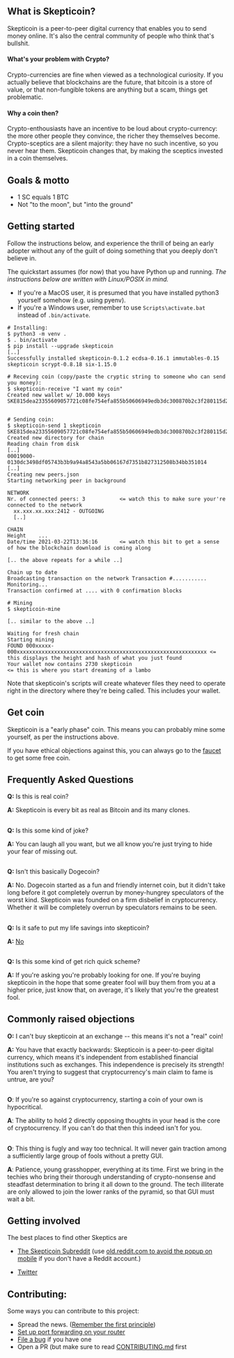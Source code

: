 ## What is Skepticoin?

Skepticoin is a peer-to-peer digital currency that enables you to send money
online. It's also the central community of people who think that's bullshit.

#### What's your problem with Crypto?

Crypto-currencies are fine when viewed as a technological curiosity. If you
actually believe that blockchains are the future, that bitcoin is a store of
value, or that non-fungible tokens are anything but a scam, things get problematic.

#### Why a coin then?

Crypto-enthousiasts have an incentive to be loud about crypto-currency: the
more other people they convince, the richer they themselves become. Crypto-sceptics
are a silent majority: they have no such incentive, so you never hear them.
Skepticoin changes that, by making the sceptics invested in a coin themselves.

## Goals & motto

* 1 SC equals 1 BTC
* Not "to the moon", but "into the ground"

## Getting started

Follow the instructions below, and experience the thrill of being an early
adopter without any of the guilt of doing something that you deeply don't
believe in.

The quickstart assumes (for now) that you have Python up and running. _The instructions below are written with
Linux/POSIX in mind._

* If you're a MacOS user, it is presumed that you have installed python3 yourself somehow (e.g. using pyenv).
* If you're a Windows user, remember to use `Scripts\activate.bat` instead of `.bin/activate`.

```
# Installing:
$ python3 -m venv .
$ . bin/activate
$ pip install --upgrade skepticoin
[..]
Successfully installed skepticoin-0.1.2 ecdsa-0.16.1 immutables-0.15 skepticoin scrypt-0.8.18 six-1.15.0

# Receving coin (copy/paste the cryptic string to someone who can send you money):
$ skepticoin-receive "I want my coin"
Created new wallet w/ 10.000 keys
SKE815dea23355609057721c08fe754efa855b50606949edb3dc300870b2c3f280115d29ea00ce76b202f7bd5fe38c917370cc8a4629a8bc10bf3e344d50d850b02PTI


# Sending coin:
$ skepticoin-send 1 skepticoin SKE815dea23355609057721c08fe754efa855b50606949edb3dc300870b2c3f280115d29ea00ce76b202f7bd5fe38c917370cc8a4629a8bc10bf3e344d50d850b02PTI
Created new directory for chain
Reading chain from disk
[..]
00019000-0130dc3498df05743b3b9a94a8543a5bb06167d7351b827312508b34bb351014
[..]
Creating new peers.json
Starting networking peer in background

NETWORK
Nr. of connected peers: 3           <= watch this to make sure your're connected to the network
  xx.xxx.xx.xxx:2412 - OUTGOING
  [..]

CHAIN
Height    ...
Date/time 2021-03-22T13:36:16       <= watch this bit to get a sense of how the blockchain download is coming along

[.. the above repeats for a while ..]

Chain up to date
Broadcasting transaction on the network Transaction #...........
Monitoring...
Transaction confirmed at .... with 0 confirmation blocks

# Mining
$ skepticoin-mine

[.. similar to the above ..]

Waiting for fresh chain
Starting mining
FOUND 000xxxxx-000xxxxxxxxxxxxxxxxxxxxxxxxxxxxxxxxxxxxxxxxxxxxxxxxxxxxxxxxxxxxx <= this displays the height and hash of what you just found
Your wallet now contains 2730 skepticoin                                        <= this is where you start dreaming of a lambo
```

Note that skepticoin's scripts will create whatever files they need to operate
right in the directory where they're being called. This includes your wallet.

## Get coin

Skepticoin is a "early phase" coin. This means you can probably mine some yourself, as per the instructions above.

If you have ethical objections against this, you can always go to the
[faucet](https://github.com/skepticoin/skepticoin/issues/1) to get some free coin.

## Frequently Asked Questions

**Q:** Is this is real coin?

**A:** Skepticoin is every bit as real as Bitcoin and its many clones.

##

**Q:** Is this some kind of joke?

**A:** You can laugh all you want, but we all know you're just trying to hide your fear of missing out.

##

**Q:** Isn't this basically Dogecoin?

**A:** No. Dogecoin started as a fun and friendly internet coin, but it didn't take long before it got completely overrun
       by money-hungrey speculators of the worst kind. Skepticoin was founded on a firm disbelief in cryptocurrency. Whether
       it will be completely overrun by speculators remains to be seen.

##

**Q:** Is it safe to put my life savings into skepticoin?

**A:** [No](https://github.com/skepticoin/skepticoin/blob/master/docs/security.md)

##

**Q:** Is this some kind of get rich quick scheme?

**A:** If you're asking you're probably looking for one. If you're buying skepticoin in the hope that some greater fool
       will buy them from you at a higher price, just know that, on average, it's likely that you're the greatest fool.

## Commonly raised objections

**O:** I can't buy skepticoin at an exchange -- this means it's not a "real" coin!

**A:** You have that exactly backwards: Skepticoin is a peer-to-peer digital currency, which means it's independent from
       established financial institutions such as exchanges. This independence is precisely its strength! You aren't
       trying to suggest that cryptocurrency's main claim to fame is untrue, are you?

##

**O**: If you're so against cryptocurrency, starting a coin of your own is hypocritical.

**A**: The ability to hold 2 directly opposing thoughts in your head is the core of cryptocurrency. If you can't do that
       then this indeed isn't for you.

##

**O**: This thing is fugly and way too technical. It will never gain traction among a sufficiently large group of fools
       without a pretty GUI.

**A**: Patience, young grasshopper, everything at its time. First we bring in the techies who bring their thorough
       understanding of crypto-nonsense and steadfast determination to bring it all down to the ground. The tech
       illiterate are only allowed to join the lower ranks of the pyramid, so that GUI must wait a bit.

## Getting involved

The best places to find other Skeptics are

* [The Skepticoin Subreddit](https://www.reddit.com/r/skepticoin/) (use [old.reddit.com to avoid the popup on
  mobile](https://old.reddit.com/r/skepticoin/) if you don't have a Reddit account.)

* [Twitter](https://twitter.com/Skepticoinz)

## Contributing:

Some ways you can contribute to this project:

* Spread the news. ([Remember the first principle](https://github.com/skepticoin/skepticoin/blob/master/docs/philosophy/principles.md))
* [Set up port forwarding on your router](https://github.com/skepticoin/skepticoin/blob/master/docs/port-forwarding.md)
* [File a bug](https://github.com/skepticoin/skepticoin/issues/new) if you have one
* Open a PR (but make sure to read
  [CONTRIBUTING.md](https://github.com/skepticoin/skepticoin/blob/master/CONTRIBUTING.md) first
